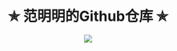 <h1 align="center"> ✯ 范明明的Github仓库 ✯ </h1>
<div align=center>
<img src=https://github-readme-stats.vercel.app/api?username=fanmingming&show_icons=true&theme=transparent>
</div>
